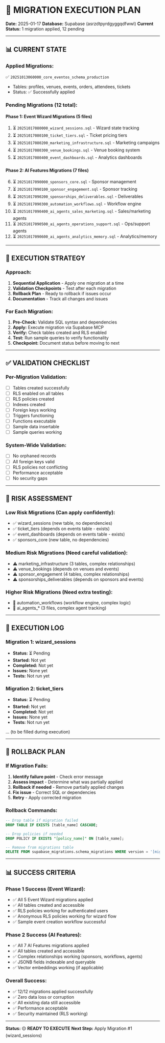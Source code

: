 # 🚀 MIGRATION EXECUTION PLAN

**Date:** 2025-01-17
**Database:** Supabase (asrzdtpyrdgyggqdfwwl)
**Current Status:** 1 migration applied, 12 pending

---

## 📊 **CURRENT STATE**

### **Applied Migrations:**
✅ `20251013060000_core_eventos_schema_production`
- Tables: profiles, venues, events, orders, attendees, tickets
- Status: ✅ Successfully applied

### **Pending Migrations (12 total):**

#### **Phase 1: Event Wizard Migrations (5 files)**
1. ⏳ `20251017080000_wizard_sessions.sql` - Wizard state tracking
2. ⏳ `20251017080100_ticket_tiers.sql` - Ticket pricing tiers
3. ⏳ `20251017080200_marketing_infrastructure.sql` - Marketing campaigns
4. ⏳ `20251017080300_venue_bookings.sql` - Venue booking system
5. ⏳ `20251017080400_event_dashboards.sql` - Analytics dashboards

#### **Phase 2: AI Features Migrations (7 files)**
6. ⏳ `20251017090000_sponsors_core.sql` - Sponsor management
7. ⏳ `20251017090100_sponsor_engagement.sql` - Sponsor tracking
8. ⏳ `20251017090200_sponsorships_deliverables.sql` - Deliverables
9. ⏳ `20251017090300_automation_workflows.sql` - Workflow engine
10. ⏳ `20251017090400_ai_agents_sales_marketing.sql` - Sales/marketing agents
11. ⏳ `20251017090500_ai_agents_operations_support.sql` - Ops/support agents
12. ⏳ `20251017090600_ai_agents_analytics_memory.sql` - Analytics/memory

---

## 🔄 **EXECUTION STRATEGY**

### **Approach:**
1. **Sequential Application** - Apply one migration at a time
2. **Validation Checkpoints** - Test after each migration
3. **Rollback Plan** - Ready to rollback if issues occur
4. **Documentation** - Track all changes and issues

### **For Each Migration:**
1. **Pre-Check:** Validate SQL syntax and dependencies
2. **Apply:** Execute migration via Supabase MCP
3. **Verify:** Check tables created and RLS enabled
4. **Test:** Run sample queries to verify functionality
5. **Checkpoint:** Document status before moving to next

---

## ✅ **VALIDATION CHECKLIST**

### **Per-Migration Validation:**
- [ ] Tables created successfully
- [ ] RLS enabled on all tables
- [ ] RLS policies created
- [ ] Indexes created
- [ ] Foreign keys working
- [ ] Triggers functioning
- [ ] Functions executable
- [ ] Sample data insertable
- [ ] Sample queries working

### **System-Wide Validation:**
- [ ] No orphaned records
- [ ] All foreign keys valid
- [ ] RLS policies not conflicting
- [ ] Performance acceptable
- [ ] No security gaps

---

## 🚨 **RISK ASSESSMENT**

### **Low Risk Migrations (Can apply confidently):**
- ✅ wizard_sessions (new table, no dependencies)
- ✅ ticket_tiers (depends on events table - exists)
- ✅ event_dashboards (depends on events table - exists)
- ✅ sponsors_core (new table, no dependencies)

### **Medium Risk Migrations (Need careful validation):**
- ⚠️ marketing_infrastructure (3 tables, complex relationships)
- ⚠️ venue_bookings (depends on venues and events)
- ⚠️ sponsor_engagement (4 tables, complex relationships)
- ⚠️ sponsorships_deliverables (depends on sponsors and events)

### **Higher Risk Migrations (Need extra testing):**
- 🔴 automation_workflows (workflow engine, complex logic)
- 🔴 ai_agents_* (3 files, complex agent tracking)

---

## 📝 **EXECUTION LOG**

### **Migration 1: wizard_sessions**
- **Status:** ⏳ Pending
- **Started:** Not yet
- **Completed:** Not yet
- **Issues:** None yet
- **Tests:** Not run yet

### **Migration 2: ticket_tiers**
- **Status:** ⏳ Pending
- **Started:** Not yet
- **Completed:** Not yet
- **Issues:** None yet
- **Tests:** Not run yet

... (to be filled during execution)

---

## 🔧 **ROLLBACK PLAN**

### **If Migration Fails:**
1. **Identify failure point** - Check error message
2. **Assess impact** - Determine what was partially applied
3. **Rollback if needed** - Remove partially applied changes
4. **Fix issue** - Correct SQL or dependencies
5. **Retry** - Apply corrected migration

### **Rollback Commands:**
```sql
-- Drop table if migration failed
DROP TABLE IF EXISTS [table_name] CASCADE;

-- Drop policies if needed
DROP POLICY IF EXISTS "[policy_name]" ON [table_name];

-- Remove from migrations table
DELETE FROM supabase_migrations.schema_migrations WHERE version = '[migration_version]';
```

---

## 📊 **SUCCESS CRITERIA**

### **Phase 1 Success (Event Wizard):**
- ✅ All 5 Event Wizard migrations applied
- ✅ All tables created and accessible
- ✅ RLS policies working for authenticated users
- ✅ Anonymous RLS policies working for wizard flow
- ✅ Sample event creation workflow successful

### **Phase 2 Success (AI Features):**
- ✅ All 7 AI Features migrations applied
- ✅ All tables created and accessible
- ✅ Complex relationships working (sponsors, workflows, agents)
- ✅ JSONB fields indexable and queryable
- ✅ Vector embeddings working (if applicable)

### **Overall Success:**
- ✅ 12/12 migrations applied successfully
- ✅ Zero data loss or corruption
- ✅ All existing data still accessible
- ✅ Performance acceptable
- ✅ Security maintained (RLS working)

---

**Status:** 🟡 **READY TO EXECUTE**
**Next Step:** Apply Migration #1 (wizard_sessions)
